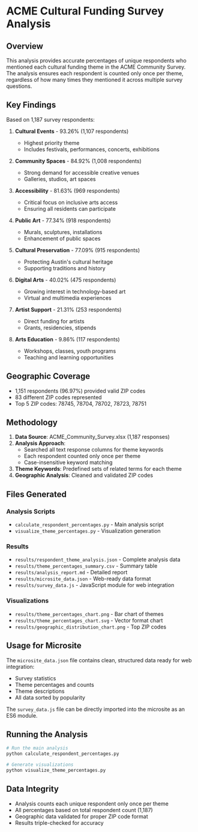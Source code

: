 # ACME Cultural Funding Survey Analysis

## Overview

This analysis provides accurate percentages of unique respondents who mentioned each cultural funding theme in the ACME Community Survey. The analysis ensures each respondent is counted only once per theme, regardless of how many times they mentioned it across multiple survey questions.

## Key Findings

Based on 1,187 survey respondents:

1. **Cultural Events** - 93.26% (1,107 respondents)
   - Highest priority theme
   - Includes festivals, performances, concerts, exhibitions

2. **Community Spaces** - 84.92% (1,008 respondents)
   - Strong demand for accessible creative venues
   - Galleries, studios, art spaces

3. **Accessibility** - 81.63% (969 respondents)
   - Critical focus on inclusive arts access
   - Ensuring all residents can participate

4. **Public Art** - 77.34% (918 respondents)
   - Murals, sculptures, installations
   - Enhancement of public spaces

5. **Cultural Preservation** - 77.09% (915 respondents)
   - Protecting Austin's cultural heritage
   - Supporting traditions and history

6. **Digital Arts** - 40.02% (475 respondents)
   - Growing interest in technology-based art
   - Virtual and multimedia experiences

7. **Artist Support** - 21.31% (253 respondents)
   - Direct funding for artists
   - Grants, residencies, stipends

8. **Arts Education** - 9.86% (117 respondents)
   - Workshops, classes, youth programs
   - Teaching and learning opportunities

## Geographic Coverage

- 1,151 respondents (96.97%) provided valid ZIP codes
- 83 different ZIP codes represented
- Top 5 ZIP codes: 78745, 78704, 78702, 78723, 78751

## Methodology

1. **Data Source**: ACME_Community_Survey.xlsx (1,187 responses)
2. **Analysis Approach**: 
   - Searched all text response columns for theme keywords
   - Each respondent counted only once per theme
   - Case-insensitive keyword matching
3. **Theme Keywords**: Predefined sets of related terms for each theme
4. **Geographic Analysis**: Cleaned and validated ZIP codes

## Files Generated

### Analysis Scripts
- `calculate_respondent_percentages.py` - Main analysis script
- `visualize_theme_percentages.py` - Visualization generation

### Results
- `results/respondent_theme_analysis.json` - Complete analysis data
- `results/theme_percentages_summary.csv` - Summary table
- `results/analysis_report.md` - Detailed report
- `results/microsite_data.json` - Web-ready data format
- `results/survey_data.js` - JavaScript module for web integration

### Visualizations
- `results/theme_percentages_chart.png` - Bar chart of themes
- `results/theme_percentages_chart.svg` - Vector format chart
- `results/geographic_distribution_chart.png` - Top ZIP codes

## Usage for Microsite

The `microsite_data.json` file contains clean, structured data ready for web integration:
- Survey statistics
- Theme percentages and counts
- Theme descriptions
- All data sorted by popularity

The `survey_data.js` file can be directly imported into the microsite as an ES6 module.

## Running the Analysis

```bash
# Run the main analysis
python calculate_respondent_percentages.py

# Generate visualizations
python visualize_theme_percentages.py
```

## Data Integrity

- Analysis counts each unique respondent only once per theme
- All percentages based on total respondent count (1,187)
- Geographic data validated for proper ZIP code format
- Results triple-checked for accuracy
